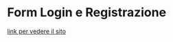 <h1> Form Login e Registrazione </h1>
<a href="https://emanuelezii.github.io/RegistrationForm/">link per vedere il sito</a>
